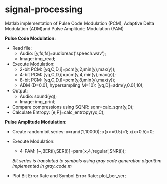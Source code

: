 # signal-processing
Matlab implementation of Pulse Code Modulation (PCM), Adaptive Delta Modulation (ADM)and Pulse Amplitude Modulation (PAM)

**Pulse Code Modulation:**
- Read file: 
  - Audio: [y,fs,fs]=audioread('speech.wav');
  - Image: img_read;
- Execute Modulation: 
  - 2-bit PCM: [yq,C,D,i]=pcm(y,2,min(y),max(y));
  - 4-bit PCM: [yq,C,D,i]=pcm(y,4,min(y),max(y));
  - 8-bit PCM: [yq,C,D,i]=pcm(y,8,min(y),max(y));
  - ADM (D=0.01, hypersampling M=10): [yq,D]=adm(y,0.01,10);
- Output:
  - Audio: sound(yq);
  - Image: img_print;
- Compare compressions using SQNR: sqnr=calc_sqnr(y,D);
- Calculate Entropy: [e,P]=calc_entropy(yq,C);

**Pulse Amplitude Modulation:**
- Create random bit series: x=rand(1,10000); x(x>=0.5)=1; x(x<0.5)=0;
- Execute Modulation: 
  - 4-PAM: [~,BER(i),SER(i)]=pam(x,4,'regular',SNR(i));
  
  *Bit series is translated to symbols using gray code generation algorithm implemented in gray_code.m*
- Plot Bit Error Rate and Symbol Error Rate: plot_ber_ser;





